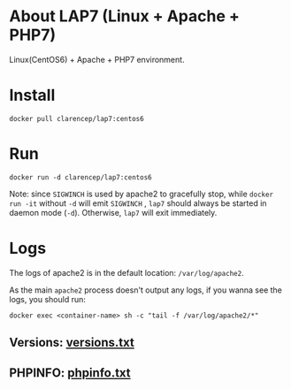 # About LAP7 (Linux + Apache + PHP7)

Linux(CentOS6) + Apache + PHP7 environment.

# Install

`docker pull clarencep/lap7:centos6`


# Run

`docker run -d clarencep/lap7:centos6`

Note: since `SIGWINCH` is used by apache2 to gracefully stop, 
while `docker run -it` without `-d` will emit `SIGWINCH` , 
`lap7` should always be started in daemon mode (`-d`). 
Otherwise, `lap7` will exit immediately.

# Logs

The logs of apache2 is in the default location: `/var/log/apache2`.

As the main `apache2` process doesn't output any logs, if you wanna see the logs, you should run:

`docker exec <container-name> sh -c "tail -f /var/log/apache2/*"`



## Versions: [versions.txt](./versions.txt)

## PHPINFO: [phpinfo.txt](./phpinfo.txt)
